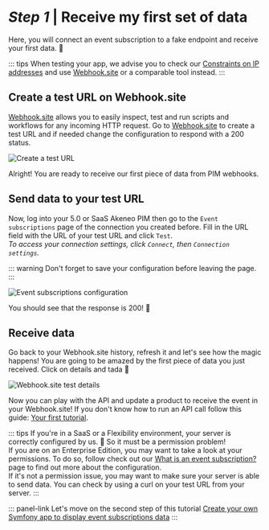 # _Step 1_ | Receive my first set of data

Here, you will connect an event subscription to a fake endpoint and receive your first data. :rocket:

::: tips
When testing your app, we advise you to check our [Constraints on IP addresses](/events-documentation/security.html#constraints-on-ip-addresses) and use [Webhook.site](#create-a-bin-on-mockbin) or a comparable tool instead.
::: 

## Create a test URL on Webhook.site

[Webhook.site](https://webhook.site/) allows you to easily inspect, test and run scripts and workflows for any incoming HTTP request.
Go to [Webhook.site](https://webhook.site/) to create a test URL and if needed change the configuration to respond with a 200 status.

![Create a test URL](/img/getting-started/quick-start-my-first-webhook/create-webhook-site.png)

Alright! You are ready to receive our first piece of data from PIM webhooks.

## Send data to your test URL
Now, log into your 5.0 or SaaS Akeneo PIM then go to the `Event subscriptions` page of the connection you created before.
Fill in the URL field with the URL of your test URL and click `Test`.  
_To access your connection settings, click `Connect`, then `Connection settings`._

::: warning
Don't forget to save your configuration before leaving the page.
:::

![Event subscriptions configuration](/img/getting-started/quick-start-my-first-webhook/event-subscription-configuration.png)

You should see that the response is 200! :tada:

## Receive data

Go back to your Webhook.site history, refresh it and let's see how the magic happens!
You are going to be amazed by the first piece of data you just received. Click on details and tada :tada:

![Webhook.site test details](/img/getting-started/quick-start-my-first-webhook/webhook-site-test-details.png)

Now you can play with the API and update a product to receive the event in your Webhook.site! If you don't know how to run an API call follow this guide: [Your first tutorial](/getting-started/your-first-tutorial-4x/welcome.html).

::: tips
If you're in a SaaS or a Flexibility environment, your server is correctly configured by us. :rocket: So it must be a permission problem!  
If you are on an Enterprise Edition, you may want to take a look at your permissions. To do so, follow check out our [What is an event subscription?](https://help.akeneo.com/pim/serenity/articles/what-is-an-event-subscription.html) page to find out more about the configuration.  
If it's not a permission issue, you may want to make sure your server is able to send data. You can check by using a curl on your test URL from your server.
:::

::: panel-link Let's move on the second step of this tutorial [Create your own Symfony app to display event subscriptions data](/getting-started/quick-start-my-first-webhook-5x/step-2.html) 
:::
